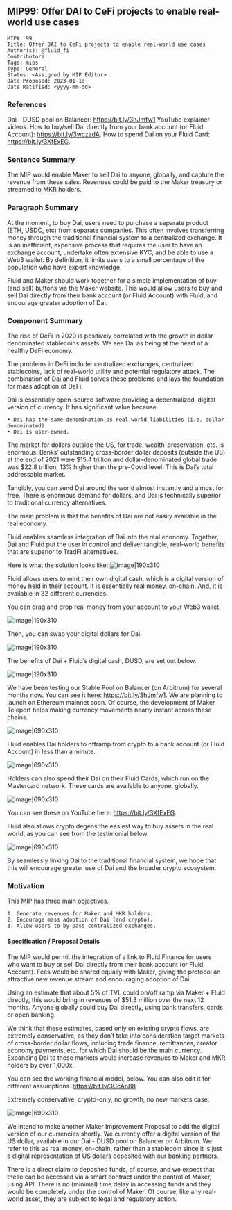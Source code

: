 ## MIP99: Offer DAI to CeFi projects to enable real-world use cases

```
MIP#: 99
Title: Offer DAI to CeFi projects to enable real-world use cases
Author(s): @fluid_fi
Contributors:
Tags: mips
Type: General
Status: <Assigned by MIP Editor>
Date Proposed: 2023-01-18
Date Ratified: <yyyy-mm-dd>
```

### References

Dai - DUSD pool on Balancer: https://bit.ly/3hJmfw1
YouTube explainer videos. How to buy/sell Dai directly from your bank account (or Fluid Account): https://bit.ly/3wczadA. How to spend Dai on your Fluid Card: https://bit.ly/3XfExEG. 

### Sentence Summary

The MIP would enable Maker to sell Dai to anyone, globally, and capture the revenue from these sales. Revenues could be paid to the Maker treasury or streamed to MKR holders. 

### Paragraph Summary

At the moment, to buy Dai, users need to purchase a separate product (ETH, USDC, etc) from separate companies. This often involves transferring money through the traditional financial system to a centralized exchange. It is an inefficient, expensive process that requires the user to have an exchange account, undertake often extensive KYC, and be able to use a Web3 wallet. By definition, it limits users to a small percentage of the population who have expert knowledge. 

Fluid and Maker should work together for a simple implementation of buy (and sell) buttons via the Maker website. This would allow users to buy and sell Dai directly from their bank account (or Fluid Account) with Fluid, and encourage greater adoption of Dai. 

### Component Summary

The rise of DeFi in 2020 is positively correlated with the growth in dollar denominated stablecoins assets. We see Dai as being at the heart of a healthy DeFi economy. 

The problems in DeFi include: centralized exchanges, centralized stablecoins, lack of real-world utility and potential regulatory attack. The combination of Dai and Fluid solves these problems and lays the foundation for mass adoption of DeFi.

Dai is essentially open-source software providing a decentralized, digital version of currency. It has significant value because 

    • Dai has the same denomination as real-world liabilities (i.e. dollar denominated). 
    • Dai is user-owned. 

The market for dollars outside the US, for trade, wealth-preservation, etc. is enormous. Banks’ outstanding cross-border dollar deposits (outside the US) at the end of 2021 were $15.4 trillion and dollar-denominated global trade was $22.8 trillion, 13% higher than the pre-Covid level. This is Dai’s total addressable market.  

Tangibly, you can send Dai around the world almost instantly and almost for free. There is enormous demand for dollars, and Dai is technically superior to traditional currency alternatives. 

The main problem is that the benefits of Dai are not easily available in the real economy. 

Fluid enables seamless integration of Dai into the real economy. Together, Dai and Fluid put the user in control and deliver tangible, real-world benefits that are superior to TradFi alternatives. 

Here is what the solution looks like:
![image|190x310](https://github.com/FluidF/mips/blob/master/MIP99/supporting_materials/fluid%26maker.jpg)

Fluid allows users to mint their own digital cash, which is a digital version of money held in their account. It is essentially real money, on-chain. And, it is available in 32 different currencies. 

 You can drag and drop real money from your account to your Web3 wallet.

![image|190x310](https://github.com/FluidF/mips/blob/master/MIP99/supporting_materials/dragandrop.jpg)


Then, you can swap your digital dollars for Dai. 

![image|190x310](https://github.com/FluidF/mips/blob/master/MIP99/supporting_materials/swap.jpg)


The benefits of Dai + Fluid’s digital cash, DUSD, are set out below. 

![image|190x310](https://github.com/FluidF/mips/blob/master/MIP99/supporting_materials/DUSDDAI_benefits.jpg)


We have been testing our Stable Pool on Balancer (on Arbitrum) for several months now. You can see it here: https://bit.ly/3hJmfw1. We are planning to launch on Ethereum mainnet soon. Of course, the development of Maker Teleport helps making currency movements nearly instant across these chains.

![image|690x310](https://github.com/FluidF/mips/blob/master/MIP99/supporting_materials/stablecoinpool.jpg)



Fluid enables Dai holders to offramp from crypto to a bank account (or Fluid Account) in less than a minute. 

![image|690x310](https://github.com/FluidF/mips/blob/master/MIP99/supporting_materials/fluidramp.jpg)


Holders can also spend their Dai on their Fluid Cards, which run on the Mastercard network. These cards are available to anyone, globally. 

![image|690x310](https://github.com/FluidF/mips/blob/master/MIP99/supporting_materials/wildcard.jpg)


You can see these on YouTube here: https://bit.ly/3XfExEG. 

Fluid also allows crypto degens the easiest way to buy assets in the real world, as you can see from the testimonial below. 

![image|690x310](https://github.com/FluidF/mips/blob/master/MIP99/supporting_materials/trustpilot.jpg)



By seamlessly linking Dai to the traditional financial system, we hope that this will encourage greater use of Dai and the broader crypto ecosystem. 

### Motivation

This MIP has three main objectives. 

    1. Generate revenues for Maker and MKR holders. 
    2. Encourage mass adoption of Dai (and crypto). 
    3. Allow users to by-pass centralized exchanges. 

#### Specification / Proposal Details

The MIP would permit the integration of a link to Fluid Finance for users who want to buy or sell Dai directly from their bank account (or Fluid Account). Fees would be shared equally with Maker, giving the protocol an attractive new revenue stream and encouraging adoption of Dai. 

Using an estimate that about 5% of TVL could on/off ramp via Maker + Fluid directly, this would bring in revenues of $51.3 million over the next 12 months. Anyone globally could buy Dai directly, using bank transfers, cards or open banking. 

We think that these estimates, based only on existing crypto flows, are extremely conservative, as they don’t take into consideration target markets of cross-border dollar flows, including trade finance, remittances, creator economy payments, etc. for which Dai should be the main currency. Expanding Dai to these markets would increase revenues to Maker and MKR holders by over 1,000x. 

You can see the working financial model, below. You can also edit it for different assumptions. 
https://bit.ly/3CcAn88

Extremely conservative, crypto-only, no growth, no new markets case:

![image|690x310](https://github.com/FluidF/mips/blob/master/MIP99/supporting_materials/maker_revenue.jpg)


We intend to make another Maker Improvement Proposal to add the digital version of our currencies shortly. 
We currently offer a digital version of the US dollar, available in our Dai - DUSD pool on Balancer on Arbitrum. We refer to this as real money, on-chain, rather than a stablecoin since it is just a digital representation of US dollars deposited with our banking partners. 

There is a direct claim to deposited funds, of course, and we expect that these can be accessed via a smart contract under the control of Maker, using API. 
There is no (minimal) time delay in accessing funds and they would be completely under the control of Maker. Of course, like any real-world asset, they are subject to legal and regulatory action. 
